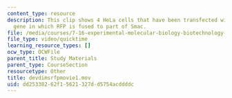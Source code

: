 ```yaml
---
content_type: resource
description: This clip shows 4 HeLa cells that have been transfected with a reporter
  gene in which RFP is fused to part of Smac.
file: /media/courses/7-16-experimental-molecular-biology-biotechnology-ii-spring-2005/dd25338262f15621327dd5754acddddc_devdimsrfpmovie1.mov
file_type: video/quicktime
learning_resource_types: []
ocw_type: OCWFile
parent_title: Study Materials
parent_type: CourseSection
resourcetype: Other
title: devdimsrfpmovie1.mov
uid: dd253382-62f1-5621-327d-d5754acddddc
---
```

